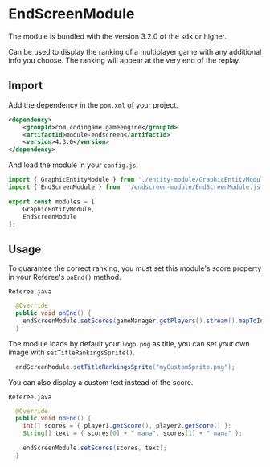 # EndScreenModule

The module is bundled with the version 3.2.0 of the sdk or higher.

Can be used to display the ranking of a multiplayer game with any additional info you choose. The ranking will appear at the very end of the replay.

## Import

Add the dependency in the `pom.xml` of your project.
```xml
<dependency>
	<groupId>com.codingame.gameengine</groupId>
	<artifactId>module-endscreen</artifactId>
	<version>4.3.0</version>
</dependency>
```
And load the module in your `config.js`.
```javascript
import { GraphicEntityModule } from './entity-module/GraphicEntityModule.js';
import { EndScreenModule } from './endscreen-module/EndScreenModule.js';

export const modules = [
	GraphicEntityModule,
	EndScreenModule
];
```

## Usage

To guarantee the correct ranking, you must set this module's score property in your Referee's `onEnd()` method.

`Referee.java`
```java
  @Override
  public void onEnd() {
    endScreenModule.setScores(gameManager.getPlayers().stream().mapToInt(p -> p.getScore()).toArray());
  }
```

The module loads by default your `logo.png` as title, you can set your own image with `setTitleRankingsSprite()`.
```java
  endScreenModule.setTitleRankingsSprite("myCustomSprite.png");
```

You can also display a custom text instead of the score.

`Referee.java`
```java
  @Override
  public void onEnd() {
    int[] scores = { player1.getScore(), player2.getScore() };
    String[] text = { scores[0] + " mana", scores[1] + " mana" };

    endScreenModule.setScores(scores, text);
  }
```